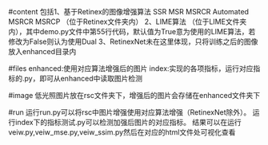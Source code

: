 #content
包括1、基于Retinex的图像增强算法 SSR MSR MSRCR Automated MSRCR MSRCP （位于Retinex文件夹内）
2、LIME算法 （位于LIME文件夹内），其中demo.py文件中第55行代码，默认值为True意为使用的LIME算法，若修改为False则认为使用Dual
3、RetinexNet未在这里体现，只将训练之后的图像放入enhanced目录内

#files
enhanced:使用对应算法增强后的图片
index:实现的各项指标，运行对应指标的.py，即可从enhanced中读取图片检测

#image 
低光照图片放在rsc文件夹下，增强后的图片会存储在enhanced文件夹下

#run 
运行run.py可以将rsc中图片增强使用对应算法增强（RetinexNet除外）。
运行index下的指标测试.py可以检测加强后图片的对应指标。
结果可以在运行veiw.py,veiw_mse.py,veiw_ssim.py然后在对应的html文件处可视化查看